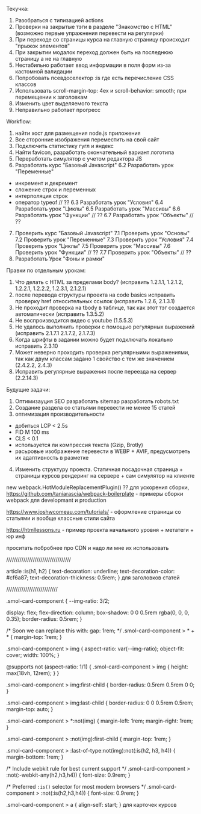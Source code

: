 Текучка:

1. Разобраться с типизацией actions
2. Проверки на закрытые тэги в разделе "Знакомство с HTML" (возможно первые упражнения перевести на регулярки)
3. При переходе со страницы курса на главную страницу происходит "прыжок элементов"
4. При закрытии модалок переход должен быть на последнюю страницу а не на главную
5. Нестабильно работает ввод информации в поля форм из-за кастомной валидации
6. Попробовать псевдоселектор :is где есть перечисление CSS классов
7. Использовать scroll-margin-top: 4ex и scroll-behavior: smooth; при перемещении к заголовкам
8. Изменить цвет выделяемого текста
9. Неправильно работает прогресс

Workflow:
1. найти хост для размещения node.js приложения
2. Все сторонние изображения переместить на свой сайт
3. Подключить статистику гугл и яндекс
4. Найти favicon, разработать окончательный вариант логотипа
5. Переработать симулятор с учетом редактора JS
6. Разработать курс "Базовый Javascript"
6.2 Разработать урок "Переменные"
  - инкремент и декремент
  - сложение строк и переменных
  - интерполяция строк
  - оператор typeof // ??
6.3 Разработать урок "Условия"
6.4 Разработать урок "Циклы"
6.5 Разработать урок "Массивы"
6.6 Разработать урок "Функции" // ??
6.7 Разработать урок "Объекты" // ??
7. Проверить курс "Базовый Javascript"
7.1 Проверить урок "Основы"
7.2 Проверить урок "Переменные"
7.3 Проверить урок "Условия"
7.4 Проверить урок "Циклы"
7.5 Проверить урок "Массивы"
7.6 Проверить урок "Функции" // ??
7.7 Проверить урок "Объекты" // ??
8. Разработать Урок "Фоны и рамки"

Правки по отдельным урокам:

1. Что делать с HTML за пределами body? (исправить 1.2.1.1, 1.2.1.2, 1.2.2.1, 1.2.2.2, 1.2.3.1, 2.1.2.1)
2. после перевода структуры проекта на code basics исправить проверку href относительных ссылок (исправить 1.2.6, 2.1.3.1)
3. Не проходит проверка на tbody в таблице, так как этот тэг создается автоматически (исправить 1.3.5.2)
4. Не воспроизводится видео с youtube (1.5.5.3)
5. Не удалось выполнить проверки с помощью регулярных выражений (исправить 2.1.7.1 2.1.7.2, 2.1.7.3)
6. Когда шрифты в задании можно будет подключать локально исправить 2.3.10
7. Может неверно проходить проверка регулярныими выражениями, так как двум классам задано 1 свойство с тем же значением (2.4.2.2, 2.4.3)
8. Исправить регулярные выражения после переезда на сервер (2.2.14.3)

Будущие задачи:
1. Оптимизауция SEO
  разработать sitemap
  разработать robots.txt
2. Создание раздела со статьями
 перевести не менее 15 статей
 3. оптимизация производительности
 - добиться LCP < 2.5s
 - FID M 100 ms
 - CLS < 0.1
 - используется ли компрессия текста (Gzip, Brotly)
 - расьровые изображение перевести в WEBP + AVIF, предусмотреть их адаптивность в разметке
 4. Изменить структуру проекта. Статичная посадочная страница + страницы курсов рендеринг на сервере + сам симулятор на клиенте

new webpack.HotModuleReplacementPlugin() ?? для ускорения сборки,
https://github.com/taniarascia/webpack-boilerplate - примеры сборки webpack для developmant и production

https://www.joshwcomeau.com/tutorials/ - оформление страницы со статьями и вообще классные стили сайта

https://htmllessons.ru - пример проекта начального уровня + метатеги + юр инф

проситать побробнее про CDN и надо ли мне их использовать


//////////////////////////////////

article :is(h1, h2) {
  text-decoration: underline;
  text-decoration-color: #cf6a87;
  text-decoration-thickness: 0.5rem;
} для заголовков статей

///////////////////////////

.smol-card-component {
  --img-ratio: 3/2;

  display: flex;
  flex-direction: column;
  box-shadow: 0 0 0.5rem rgba(0, 0, 0, 0.35);
  border-radius: 0.5rem;
}

/* Soon we can replace this with: gap: 1rem; */
.smol-card-component > * + * {
  margin-top: 1rem;
}

.smol-card-component > img {
  aspect-ratio: var(--img-ratio);
  object-fit: cover;
  width: 100%;
}

@supports not (aspect-ratio: 1/1) {
  .smol-card-component > img {
    height: max(18vh, 12rem);
  }
}

.smol-card-component > img:first-child {
  border-radius: 0.5rem 0.5rem 0 0;
}

.smol-card-component > img:last-child {
  border-radius: 0 0 0.5rem 0.5rem;
  margin-top: auto;
}

.smol-card-component > *:not(img) {
  margin-left: 1rem;
  margin-right: 1rem;
}

.smol-card-component > :not(img):first-child {
  margin-top: 1rem;
}

.smol-card-component > :last-of-type:not(img):not(:is(h2, h3, h4)) {
  margin-bottom: 1rem;
}

/* Include webkit rule for best current support */
.smol-card-component > :not(:-webkit-any(h2,h3,h4)) {
  font-size: 0.9rem;
}

/* Preferred `:is()` selector for most modern browsers */
.smol-card-component > :not(:is(h2,h3,h4)) {
  font-size: 0.9rem;
}

.smol-card-component > a {
  align-self: start;
} для карточек курсов
